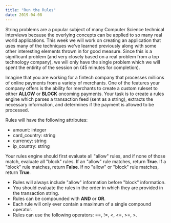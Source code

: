 ```yaml
---
title: "Run the Rules"
date: 2019-04-08
---
```


String problems are a popular subject of many Computer Science technical interviews because the overlying concepts can be applied to so many real world applications. This week we will work on creating an application that uses many of the techniques we've learned previously along with some other interesting elements thrown in for good measure. Since this is a significant problem (and very closely based on a real problem from a top technology company), we will only have the single problem which we will spent the entirity of the session on (45 minutes for completion).

Imagine that you are working for a fintech company that processes millions of online payments from a variety of merchants. One of the features your company offers is the ability for merchants to create a custom ruleset to either **ALLOW** or **BLOCK** oncoming payments. Your task is to create a rules engine which parses a transaction feed (sent as a string), extracts the necessary information, and determines if the payment is allowed to be processed.

Rules will have the following attributes:
* amount: integer 
* card_country: string 
* currency: string 
* ip_country: string

Your rules engine should first evaluate all "allow" rules, and if none of those match, evaluate all "block" rules. If an "allow" rule matches, return **True**. If a "block" rule matches, return **False**. If no "allow" or "block" rule matches, return **True**.

* Rules will always include "allow" information before "block" information. 
* You should evaluate the rules in the order in which they are provided in the transaction string. 
* Rules can be compounded with **AND** or **OR**.
* Each rule will only ever contain a maximum of a single compound operator.
* Rules can use the following operators: ==, !=, <, <=, >=, >.


